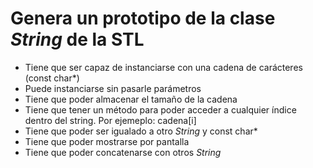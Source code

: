 # Genera un prototipo de la clase *String* de la STL
- Tiene que ser capaz de instanciarse con una cadena de carácteres (const char*)
- Puede instanciarse sin pasarle parámetros
- Tiene que poder almacenar el tamaño de la cadena
- Tiene que tener un método para poder acceder a cualquier índice dentro del string. Por ejemeplo: cadena[i]
- Tiene que poder ser igualado a otro *String* y const char*
- Tiene que poder mostrarse por pantalla
- Tiene que poder concatenarse con otros *String*